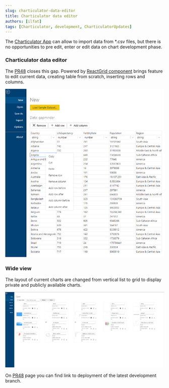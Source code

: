 ```yaml
---
slug: charticulator-data-editor
title: Charticulator data editor
authors: [ilfat]
tags: [Charticulator, development, CharticulatorUpdates]
---
```


The [Charticulator App](https://ilfat-galiev.im/charticulator/) can allow to import data from *.csv files, but there is no opportunities to pre edit, enter or edit data on chart development phase.

### Charticulator data editor

The [PR48](https://github.com/zBritva/charticulator/pull/48) closes this gap. Powered by [ReactGrid component](https://reactgrid.com/) brings feature to edit current data, creating table from scratch, inserting rows and columns.

![Table editor](table-editor.png)

### Wide view

The layout of current charts are changed from vertical list to grid to display private and publicly available charts.

![Charts list](charts.png)

On [PR48](https://github.com/zBritva/charticulator/pull/48) page you can find link to deployment of the latest development branch.
 